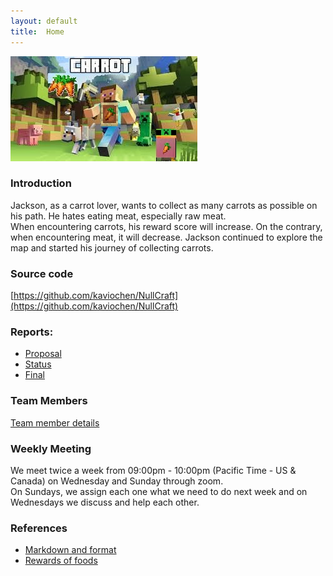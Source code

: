```yaml
---
layout: default
title:  Home
---
```

<div style="text-align:left;">
<img src="./image/home_page.jpg"  />
</div>

### Introduction
  
Jackson, as a carrot lover, wants to collect as many carrots as possible on his path. He hates eating meat, especially raw meat.  
When encountering carrots, his reward score will increase. On the contrary, when encountering meat, it will decrease. 
Jackson continued to explore the map and started his journey of collecting carrots.

### Source code
[https://github.com/kaviochen/NullCraft](https://github.com/kaviochen/NullCraft)

### Reports:

- [Proposal](proposal.html)
- [Status](status.html)
- [Final](final.html)

### Team Members 
[Team member details](https://kaviochen.github.io/NullCraft/team.html)

### Weekly Meeting

We meet twice a week from 09:00pm - 10:00pm (Pacific Time - US & Canada) on Wednesday and Sunday through zoom.  
On Sundays, we assign each one what we need to do next week and on Wednesdays we discuss and help each other.


### References
- [Markdown and format](https://github.com/mundimark/quickrefs/blob/master/HTML.md)
- [Rewards of foods](https://minecraft.gamepedia.com/Food)
